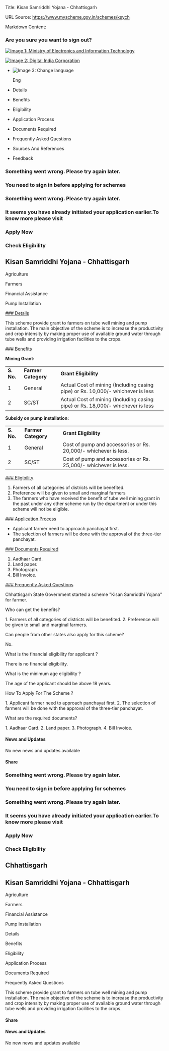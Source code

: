 Title: Kisan Samriddhi Yojana - Chhattisgarh

URL Source: https://www.myscheme.gov.in/schemes/ksych

Markdown Content:
### Are you sure you want to sign out?

[![Image 1: Ministry of Electronics and Information Technology](https://cdn.myscheme.in/images/logos/emblem-black.svg)](https://www.myscheme.gov.in/)

[![Image 2: Digital India Corporation](https://cdn.myscheme.in/images/logos/digital-india-black.svg)](https://www.digitalindia.gov.in/)

*   ![Image 3: Change language](blob:https://www.myscheme.gov.in/b9a31d3949b1882a09ed2f8508d538f3)
    
    Eng
    

*   Details
*   Benefits
*   Eligibility
*   Application Process
*   Documents Required
*   Frequently Asked Questions
*   Sources And References
*   Feedback

### Something went wrong. Please try again later.

### 

### You need to sign in before applying for schemes

### Something went wrong. Please try again later.

### It seems you have already initiated your application earlier.To know more please visit

### Apply Now

### Check Eligibility

Kisan Samriddhi Yojana - Chhattisgarh
-------------------------------------

Agriculture

Farmers

Financial Assistance

Pump Installation

[### Details](https://www.myscheme.gov.in/schemes/ksych#details)

This scheme provide grant to farmers on tube well mining and pump installation. The main objective of the scheme is to increase the productivity and crop intensity by making proper use of available ground water through tube wells and providing irrigation facilities to the crops.

[### Benefits](https://www.myscheme.gov.in/schemes/ksych#benefits)

**Mining Grant:**

<table><tbody data-slate-node="element"><tr data-slate-node="element"><td data-slate-node="element"><span data-slate-node="text"><span data-slate-leaf="true"><strong><span data-slate-string="true">S. No.</span></strong></span></span></td><td data-slate-node="element"><span data-slate-node="text"><span data-slate-leaf="true"><strong><span data-slate-string="true">Farmer Category</span></strong></span></span></td><td data-slate-node="element"><span data-slate-node="text"><span data-slate-leaf="true"><strong><span data-slate-string="true">Grant Eligibility</span></strong></span></span></td></tr><tr data-slate-node="element"><td data-slate-node="element"><span data-slate-node="text"><span data-slate-leaf="true"><span data-slate-string="true">1</span></span></span></td><td data-slate-node="element"><span data-slate-node="text"><span data-slate-leaf="true"><span data-slate-string="true">General</span></span></span></td><td data-slate-node="element"><span data-slate-node="text"><span data-slate-leaf="true"><span data-slate-string="true">Actual Cost of mining (Including casing pipe) or Rs. 10,000/- whichever is less</span></span></span></td></tr><tr data-slate-node="element"><td data-slate-node="element"><span data-slate-node="text"><span data-slate-leaf="true"><span data-slate-string="true">2</span></span></span></td><td data-slate-node="element"><span data-slate-node="text"><span data-slate-leaf="true"><span data-slate-string="true">SC/ST</span></span></span></td><td data-slate-node="element"><span data-slate-node="text"><span data-slate-leaf="true"><span data-slate-string="true">Actual Cost of mining (Including casing pipe) or Rs. 18,000/- whichever is less</span></span></span></td></tr></tbody></table>

**Subsidy on pump installation:**

<table><tbody data-slate-node="element"><tr data-slate-node="element"><td data-slate-node="element"><span data-slate-node="text"><span data-slate-leaf="true"><strong><span data-slate-string="true">S. No.</span></strong></span></span></td><td data-slate-node="element"><span data-slate-node="text"><span data-slate-leaf="true"><strong><span data-slate-string="true">Farmer Category</span></strong></span></span></td><td data-slate-node="element"><span data-slate-node="text"><span data-slate-leaf="true"><strong><span data-slate-string="true">Grant Eligibility</span></strong></span></span></td></tr><tr data-slate-node="element"><td data-slate-node="element"><span data-slate-node="text"><span data-slate-leaf="true"><span data-slate-string="true">1</span></span></span></td><td data-slate-node="element"><span data-slate-node="text"><span data-slate-leaf="true"><span data-slate-string="true">General</span></span></span></td><td data-slate-node="element"><span data-slate-node="text"><span data-slate-leaf="true"><span data-slate-string="true">Cost of pump and accessories or Rs. 20,000/- whichever is less.</span></span></span></td></tr><tr data-slate-node="element"><td data-slate-node="element"><span data-slate-node="text"><span data-slate-leaf="true"><span data-slate-string="true">2</span></span></span></td><td data-slate-node="element"><span data-slate-node="text"><span data-slate-leaf="true"><span data-slate-string="true">SC/ST</span></span></span></td><td data-slate-node="element"><span data-slate-node="text"><span data-slate-leaf="true"><span data-slate-string="true">Cost of pump and accessories or Rs. 25,000/- whichever is less.</span></span></span></td></tr></tbody></table>

[### Eligibility](https://www.myscheme.gov.in/schemes/ksych#eligibility)

1.  Farmers of all categories of districts will be benefited.
2.  Preference will be given to small and marginal farmers
3.  The farmers who have received the benefit of tube well mining grant in the past under any other scheme run by the department or under this scheme will not be eligible.

[### Application Process](https://www.myscheme.gov.in/schemes/ksych#application-process)

*   Applicant farmer need to approach panchayat first.
*   The selection of farmers will be done with the approval of the three-tier panchayat.

[### Documents Required](https://www.myscheme.gov.in/schemes/ksych#documents-required)

1.  Aadhaar Card.
2.  Land paper.
3.  Photograph.
4.  Bill Invoice.

[### Frequently Asked Questions](https://www.myscheme.gov.in/schemes/ksych#faqs)

Chhattisgarh State Government started a scheme "Kisan Samriddhi Yojana" for farmer.

Who can get the benefits?

1\. Farmers of all categories of districts will be benefited. 2. Preference will be given to small and marginal farmers.

Can people from other states also apply for this scheme?

No.

What is the financial eligibility for applicant ?

There is no financial eligibility.

What is the minimum age eligibility ?

The age of the applicant should be above 18 years.

How To Apply For The Scheme ?

1\. Applicant farmer need to approach panchayat first. 2. The selection of farmers will be done with the approval of the three-tier panchayat.

What are the required documents?

1\. Aadhaar Card. 2. Land paper. 3. Photograph. 4. Bill Invoice.

#### News and Updates

No new news and updates available

#### Share

### Something went wrong. Please try again later.

### 

### You need to sign in before applying for schemes

### Something went wrong. Please try again later.

### It seems you have already initiated your application earlier.To know more please visit

### Apply Now

### Check Eligibility

Chhattisgarh
------------

Kisan Samriddhi Yojana - Chhattisgarh
-------------------------------------

Agriculture

Farmers

Financial Assistance

Pump Installation

Details

Benefits

Eligibility

Application Process

Documents Required

Frequently Asked Questions

This scheme provide grant to farmers on tube well mining and pump installation. The main objective of the scheme is to increase the productivity and crop intensity by making proper use of available ground water through tube wells and providing irrigation facilities to the crops.

#### Share

#### News and Updates

No new news and updates available
